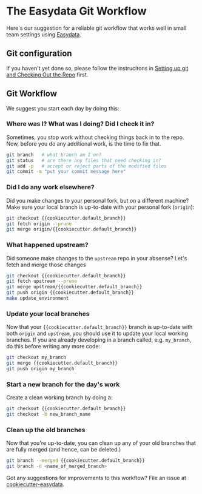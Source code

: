 # The Easydata Git Workflow
Here's our suggestion for a reliable git workflow that works well in small team settings using [Easydata][cookiecutter-easydata].

## Git configuration

If you haven't yet done so, please follow the instrucitons
in [Setting up git and Checking Out the Repo](git-configuration.md) first.

## Git Workflow

We suggest you start each day by doing this:

### Where was I? What was I doing? Did I check it in?
Sometimes, you stop work without checking things back in to the repo.
Now, before you do any additional work, is the time to fix that.
```bash
git branch   # what branch am I on?
git status   # are there any files that need checking in?
git add -p   # accept or reject parts of the modified files
git commit -m "put your commit message here"
```

### Did I do any work elsewhere?
Did you make changes to your personal fork, but on a different machine? Make sure your local branch is up-to-date with your personal fork (`origin`):
```bash
git checkout {{cookiecutter.default_branch}}
git fetch origin --prune
git merge origin/{{cookiecutter.default_branch}}
```

### What happened upstream?
Did someone make changes to the `upstream` repo in your absense?
Let's fetch and merge those changes

```bash
git checkout {{cookiecutter.default_branch}}
git fetch upstream --prune
git merge upstream/{{cookiecutter.default_branch}}
git push origin {{cookiecutter.default_branch}}
make update_environment
```

### Update your local branches
Now that your `{{cookiecutter.default_branch}}` branch is up-to-date with both `origin` and `upstream`, you should use it to update your local working branches. If you are already developing in a branch called, e.g. `my_branch`, do this before writing any more code:

```bash
git checkout my_branch
git merge {{cookiecutter.default_branch}}
git push origin my_branch
```

### Start a new branch for the day's work
Create a clean working branch by doing a:
```bash
git checkout {{cookiecutter.default_branch}}
git checkout -b new_branch_name
```

### Clean up the old branches
Now that you're up-to-date, you can clean up any of your old branches that are fully merged (and hence, can be deleted.)
```bash
git branch --merged {{cookiecutter.default_branch}}
git branch -d <name_of_merged_branch>
```

Got any suggestions for improvements to this workflow? File an issue at
[cookiecutter-easydata].

[cookiecutter-easydata]: https://github.com/hackalog/cookiecutter-easydata/